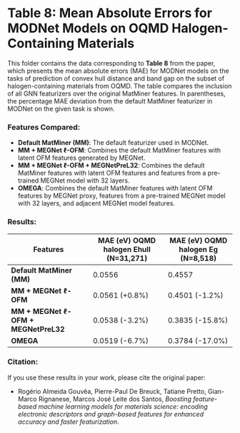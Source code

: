 # Table 8: Mean Absolute Errors for MODNet Models on OQMD Halogen-Containing Materials

This folder contains the data corresponding to **Table 8** from the paper, which presents the mean absolute errors (MAE) for MODNet models on the tasks of prediction of convex hull distance and band gap on the subset of halogen-containing materials from OQMD. The table compares the inclusion of all GNN featurizers over the original MatMiner features. In parentheses, the percentage MAE deviation from the default MatMiner featurizer in MODNet on the given task is shown.

### Features Compared:
- **Default MatMiner (MM)**: The default featurizer used in MODNet.
- **MM + MEGNet ℓ-OFM**: Combines the default MatMiner features with latent OFM features generated by MEGNet.
- **MM + MEGNet ℓ-OFM + MEGNetPreL32**: Combines the default MatMiner features with latent OFM features and features from a pre-trained MEGNet model with 32 layers.
- **OMEGA**: Combines the default MatMiner features with latent OFM features by MEGNet proxy, features from a pre-trained MEGNet model with 32 layers, and adjacent MEGNet model features.

### Results:
| Features                              | MAE (eV) OQMD halogen Ehull (N=31,271) | MAE (eV) OQMD halogen Eg (N=8,518) |
|---------------------------------------|----------------------------------------|--------------------------------------|
| **Default MatMiner (MM)**             | 0.0556                                | 0.4557                               |
| **MM + MEGNet ℓ-OFM**                 | 0.0561 (+0.8%)                        | 0.4501 (-1.2%)                       |
| **MM + MEGNet ℓ-OFM + MEGNetPreL32**  | 0.0538 (-3.2%)                        | 0.3835 (-15.8%)                      |
| **OMEGA**                             | 0.0519 (-6.7%)                        | 0.3784 (-17.0%)                      |

### Citation:
If you use these results in your work, please cite the original paper:

- Rogério Almeida Gouvêa, Pierre-Paul De Breuck, Tatiane Pretto, Gian-Marco Rignanese, Marcos José Leite dos Santos, *Boosting feature-based machine learning models for materials science: encoding electronic descriptors and graph-based features for enhanced accuracy and faster featurization*.
